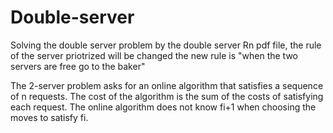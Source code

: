 # Double-server
Solving the double server problem by the double server Rn pdf file, the rule of the server priotrized will be changed the new rule is "when the two servers are free go to the baker" 

The 2-server problem asks for an online algorithm that satisfies a sequence of n requests. The cost of the algorithm is the sum of the costs of satisfying each request. The online algorithm does not know fi+1 when choosing the moves to satisfy fi.


